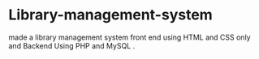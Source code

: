 # Library-management-system
made a library management system front end using HTML and CSS only and Backend Using PHP and MySQL .
